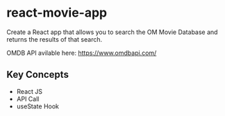 # react-movie-app 

Create a React app that allows you to search the OM Movie Database and returns the results of that search. 

OMDB API avilable here: https://www.omdbapi.com/


## Key Concepts

* React JS
* API Call 
* useState Hook
